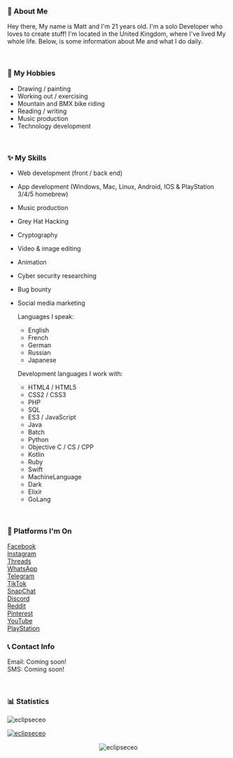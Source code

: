 ### 👋 About Me
Hey there, My name is Matt and I'm 21 years old. I'm a solo Developer who loves to create stuff! I'm located in the United Kingdom, where I've lived My whole life. Below, is some information about Me and what I do daily.

<br>  

### 🎯 My Hobbies
- Drawing / painting  
- Working out / exercising  
- Mountain and BMX bike riding  
- Reading / writing  
- Music production  
- Technology development  

<br>  

### ✨ My Skills
- Web development (front / back end)  
- App development (Windows, Mac, Linux, Android, IOS & PlayStation 3/4/5 homebrew)  
- Music production  
- Grey Hat Hacking  
- Cryptography  
- Video & image editing  
- Animation  
- Cyber security researching  
- Bug bounty
- Social media marketing

  Languages I speak:  
   - English  
   - French  
   - German  
   - Russian  
   - Japanese  

  Development languages I work with:  
   - HTML4 / HTML5  
   - CSS2 / CSS3  
   - PHP  
   - SQL  
   - ES3 / JavaScript  
   - Java  
   - Batch  
   - Python  
   - Objective C / CS / CPP  
   - Kotlin  
   - Ruby  
   - Swift  
   - MachineLanguage  
   - Dark  
   - Elixir  
   - GoLang  

<br>  

### 💬 Platforms I'm On
[Facebook](https://google.com/404)  
[Instagram](https://google.com/404)  
[Threads](https://google.com/404)  
[WhatsApp](https://google.com/404)  
[Telegram](https://google.com/404)  
[TikTok](https://google.com/404)  
[SnapChat](https://google.com/404)  
[Discord](https://google.com/404)  
[Reddit](https://google.com/404)  
[Pinterest](https://google.com/404)  
[YouTube](https://google.com/404)  
[PlayStation](https://google.com/404)  

### 📞 Contact Info
Email: Coming soon!  
SMS: Coming soon!  

<br>  

### 📊 Statistics
<center>
  <p align="left"> <img src="https://komarev.com/ghpvc/?username=eclipseceo&label=Visitors:&color=000000&style=flat" alt="eclipseceo" /> </p>  
  <p align="left"> <a href="https://github.com/ryo-ma/github-profile-trophy"><img src="https://github-profile-trophy.vercel.app/?username=eclipseceo" alt="eclipseceo" /></a> </p>  
  <p>&nbsp;<img align="center" src="https://github-readme-stats.vercel.app/api?username=eclipseceo&show_icons=true&theme=dark&title_color=00e1ff&text_color=ffffff&bg_color=000000&locale=en" alt="eclipseceo" /></p>  
</center>
